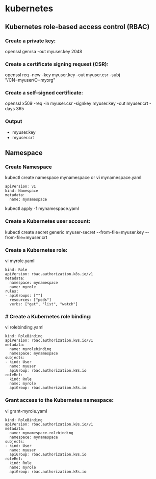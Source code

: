 
# kubernetes

## Kubernetes role-based access control (RBAC) 
### Create a private key:
openssl genrsa -out myuser.key 2048

### Create a certificate signing request (CSR):
openssl req -new -key myuser.key -out myuser.csr -subj "/CN=myuser/O=myorg"

### Create a self-signed certificate:
openssl x509 -req -in myuser.csr -signkey myuser.key -out myuser.crt -days 365

### Output
- myuser.key
- myuser.crt

## Namespace
### Create Namespace
kubectl create namespace mynamespace
or
vi mynamespace.yaml
```
apiVersion: v1
kind: Namespace
metadata:
  name: mynamespace
```
kubectl apply -f mynamespace.yaml

### Create a Kubernetes user account:
kubectl create secret generic myuser-secret --from-file=myuser.key --from-file=myuser.crt

### Create a Kubernetes role:
vi myrole.yaml
```
kind: Role
apiVersion: rbac.authorization.k8s.io/v1
metadata:
  namespace: mynamespace
  name: myrole
rules:
- apiGroups: [""]
  resources: ["pods"]
  verbs: ["get", "list", "watch"]
```

### # Create a Kubernetes role binding:
vi rolebinding.yaml
```
kind: RoleBinding
apiVersion: rbac.authorization.k8s.io/v1
metadata:
  name: myrolebinding
  namespace: mynamespace
subjects:
- kind: User
  name: myuser
  apiGroup: rbac.authorization.k8s.io
roleRef:
  kind: Role
  name: myrole
  apiGroup: rbac.authorization.k8s.io
```

### Grant access to the Kubernetes namespace:
vi grant-myrole.yaml
```
kind: RoleBinding
apiVersion: rbac.authorization.k8s.io/v1
metadata:
  name: mynamespace-rolebinding
  namespace: mynamespace
subjects:
- kind: User
  name: myuser
  apiGroup: rbac.authorization.k8s.io
roleRef:
  kind: Role
  name: myrole
  apiGroup: rbac.authorization.k8s.io
```

